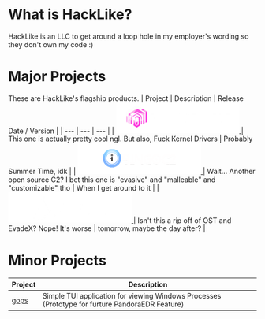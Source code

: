 # What is HackLike?
HackLike is an LLC to get around a loop hole in my employer's wording so they don't own my code :)

# Major Projects
These are HackLike's flagship products.
| Project | Description | Release Date / Version |
| --- | --- | --- |
| <a href="https://github.com/HackLike-co/PandoraEdr"> <img src="https://github.com/HackLike-co/.github/blob/main/Images/Pandora%20EDR%20Logo%20wText.png?raw=true" width="250"/> </a> | This one is actually pretty cool ngl. But also, Fuck Kernel Drivers | Probably Summer Time, idk |
| <a href="https://github.com/HackLike-co/BingoC2"> <img src="https://github.com/HackLike-co/.github/blob/main/Images/BingoC2.png?raw=true?" width="250"/> </a> | Wait... Another open source C2? I bet this one is "evasive" and "malleable" and "customizable" tho | When I get around to it |
| <a href="https://github.com/HackLike-co/Cloak"> <img src="https://github.com/HackLike-co/.github/blob/main/Images/Cloak%20Logo.png?raw=true" width="250"/> </a>| Isn't this a rip off of OST and EvadeX? Nope! It's worse | tomorrow, maybe the day after? |

# Minor Projects
| Project | Description |
| --- | --- |
| [gops](https://github.com/HackLike-co/gops) | Simple TUI application for viewing Windows Processes (Prototype for furture PandoraEDR Feature) |
